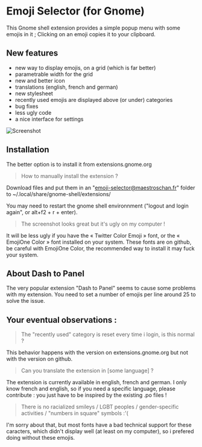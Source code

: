 # Emoji Selector (for Gnome)
This Gnome shell extension provides a simple popup menu with some emojis in it ; Clicking on an emoji copies it to your clipboard.

## New features
- new way to display emojis, on a grid (which is far better)
- parametrable width for the grid
- new and better icon
- translations (english, french and german)
- new stylesheet
- recently used emojis are displayed above (or under) categories
- bug fixes
- less ugly code
- a nice interface for settings

![Screenshot](https://raw.githubusercontent.com/Maestroschan/emoji-selector-for-gnome/master/screenshot_v5.png)

## Installation
The better option is to install it from extensions.gnome.org

> How to manually install the extension ?

Download files and put them in an "emoji-selector@maestroschan.fr" folder to ~/.local/share/gnome-shell/extensions/

You may need to restart the gnome shell environnment ("logout and login again", or alt+f2 + r + enter).

> The screenshot looks great but it's ugly on my computer !

It will be less ugly if you have the « Twitter Color Emoji » font, or the « EmojiOne Color » font installed on your system. These fonts are on github, be careful with EmojiOne Color, the recommended way to install it may fuck your system.

## About Dash to Panel
The very popular extension "Dash to Panel" seems to cause some problems with my extension. 
You need to set a number of emojis per line around 25 to solve the issue.

## Your eventual observations :
> The "recently used" category is reset every time i login, is this normal ?

This behavior happens with the version on extensions.gnome.org but not with the version on github.

> Can you translate the extension in [some language] ?

The extension is currently available in english, french and german. I only know french and english, so if you need a specific language, please contribute : you just have to be inspired by the existing .po files !

> There is no racialized smileys / LGBT peoples / gender-specific activities / "numbers in square" symbols :'(

I'm sorry about that, but most fonts have a bad technical support for these caracters, which didn't display well (at least on my computer), so i prefered doing without these emojis.
